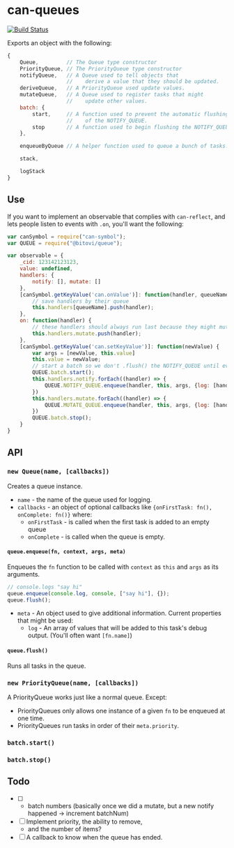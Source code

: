 # can-queues

[![Build Status](https://travis-ci.org//queue.svg?branch=master)](https://travis-ci.org//queue)

Exports an object with the following:

```js
{
	Queue,         // The Queue type constructor
	PriorityQueue, // The PriorityQueue type constructor
	notifyQueue,   // A Queue used to tell objects that
	               //    derive a value that they should be updated.
	deriveQueue,   // A PriorityQueue used update values.
	mutateQueue,   // A Queue used to register tasks that might
	               //    update other values.
	batch: {
		start,     // A function used to prevent the automatic flushing
		           //    of the NOTIFY_QUEUE.
		stop       // A function used to begin flushing the NOTIFY_QUEUE.
	},

	enqueueByQueue // A helper function used to queue a bunch of tasks.

	stack,

	logStack
}
```

## Use

If you want to implement an observable that complies with `can-reflect`, and lets people
listen to events with `.on`, you'll want the following:

```js
var canSymbol = require("can-symbol");
var QUEUE = require("@bitovi/queue");

var observable = {
	_cid: 123142123123,
	value: undefined,
	handlers: {
		notify: [], mutate: []
	},
	[canSymbol.getKeyValue('can.onValue')]: function(handler, queueName) {
		// save handlers by their queue
		this.handlers[queueName].push(handler);
	},
	on: function(handler) {
		// these handlers should always run last because they might mutate
		this.handlers.mutate.push(handler);
	},
	[canSymbol.getKeyValue('can.setKeyValue')]: function(newValue) {
		var args = [newValue, this.value]
		this.value = newValue;
		// start a batch so we don't .flush() the NOTIFY_QUEUE until everything has been added
		QUEUE.batch.start();
		this.handlers.notify.forEach((handler) => {
			QUEUE.NOTIFY_QUEUE.enqueue(handler, this, args, {log: [handler.name+" by "+this._cid]});
		})
		this.handlers.mutate.forEach((handler) => {
			QUEUE.MUTATE_QUEUE.enqueue(handler, this, args, {log: [handler.name+" by "+this._cid]});
		})
		QUEUE.batch.stop();
	}
}
```

## API

### `new Queue(name, [callbacks])`

Creates a queue instance.  
- `name` - the name of the queue used for logging.
- `callbacks` - an object of optional callbacks like `{onFirstTask: fn(), onComplete: fn()}` where:
  - `onFirstTask` - is called when the first task is added to an empty queue
  - `onComplete` - is called when the queue is empty.

#### `queue.enqueue(fn, context, args, meta)`

Enqueues the `fn` function to be called with `context` as `this` and `args` as its arguments.

```js
// console.logs "say hi"
queue.enqueue(console.log, console, ["say hi"], {});
queue.flush();
```

- `meta` - An object used to give additional information.  Current properties that might be used:
  - `log` - An array of values that will be added to this task's debug output.  (You'll often want `[fn.name]`)

#### `queue.flush()`

Runs all tasks in the queue.  

### `new PriorityQueue(name, [callbacks])`

A PriorityQueue works just like a normal queue.  Except:
- PriorityQueues only allows one instance of a given `fn` to be enqueued at one time.  
- PriorityQueues run tasks in order of their `meta.priority`.


### `batch.start()`

### `batch.stop()`





## Todo

- [ ] - batch numbers (basically once we did a mutate, but a new notify happened -> increment batchNum)
- [ ] Implement priority, the ability to remove,
  - and the number of items?
- [ ] A callback to know when the queue has ended.
